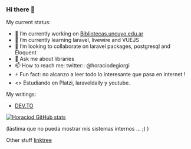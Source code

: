 ### Hi there 👋

<!--
**horaciod/horaciod** is a ✨ _special_ ✨ repository because its `README.md` (this file) appears on your GitHub profile.
-->
My current status: 

- 🔭 I’m currently working on [Bibliotecas.uncuyo.edu.ar](https://github.com/SIDUNCUYO/)
- 🌱 I’m currently learning laravel, livewire and VUEJS
- 👯 I’m looking to collaborate on laravel packages, postgresql and Eloquent
- 💬 Ask me about libraries 
- 📫 How to reach me: twitter::  @horaciodegiorgi
- ⚡ Fun fact: no alcanzo a leer todo lo interesante que pasa en internet !
- <> Estudiando en Platzi, laraveldaily  y youtube. 

My writings:

- [DEV.TO](https://dev.to/horaciodegiorgi/)

[![Horaciod GitHub stats](https://github-readme-stats.vercel.app/api?username=horaciod&theme=dark)](https://github.com/anuraghazra/github-readme-stats)

(lástima que no pueda mostrar mis sistemas internos ... ;) ) 

Other stuff 
[linktree](https://linktr.ee/horaciod)
